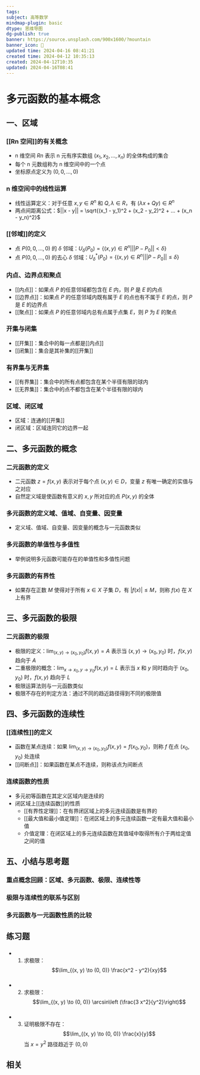 ```yaml
---
tags: 
subject: 高等数学
mindmap-plugin: basic
dtype: 思维导图
dg-publish: true
banner: https://source.unsplash.com/900x1600/?mountain
banner_icon: 👾
updated time: 2024-04-16 08:41:21
created time: 2024-04-12 10:35:13
created: 2024-04-12T10:35
updated: 2024-04-16T08:41
---
```


# 多元函数的基本概念

## 一、区域

### **[[Rn 空间]]的有关概念**
- n 维空间 $Rn$ 表示 n 元有序实数组 $(x_1, x_2, ..., x_n)$ 的全体构成的集合
- 每个 n 元数组称为 n 维空间中的一个点
- 坐标原点定义为 $(0, 0, ..., 0)$

### **n 维空间中的线性运算**
- 线性运算定义：对于任意 $x, y \in R^n$ 和 $Q, \lambda \in R$，有 $(\lambda x + Q y) \in R^n$
- 两点间距离公式：$||x - y|| = \sqrt{(x_1 - y_1)^2 + (x_2 - y_2)^2 + ... + (x_n - y_n)^2}$

### **[[邻域]]的定义**
- 点 $P(0, 0, ..., 0)$ 的 $\delta$ 邻域：$U_{\delta}(P_0) = \{ (x, y) \in R^n | ||P - P_0|| < \delta \}$
- 点 $P(0, 0, ..., 0)$ 的去心 $\delta$ 邻域：$U_{\delta}^*(P_0) = \{ (x, y) \in R^n | ||P - P_0|| \leq \delta \}$

### **内点、边界点和聚点**
- [[内点]]：如果点 $P$ 的任意邻域都包含在 $E$ 内，则 $P$ 是 $E$ 的内点
- [[边界点]]：如果点 $P$ 的任意邻域内既有属于 $E$ 的点也有不属于 $E$ 的点，则 $P$ 是 $E$ 的边界点
- [[聚点]]：如果点 $P$ 的任意邻域内总有点属于点集 $E$，则 $P$ 为 $E$ 的聚点

### **开集与闭集**
- [[开集]]：集合中的每一点都是[[内点]]
- [[闭集]]：集合是其补集的[[开集]]

### **有界集与无界集**
- [[有界集]]：集合中的所有点都包含在某个半径有限的球内
- [[无界集]]：集合中的点不都包含在某个半径有限的球内

### **区域、闭区域**
- 区域：连通的[[开集]]
- 闭区域：区域连同它的边界一起

## 二、多元函数的概念

### **二元函数的定义**
- 二元函数 $z = f(x, y)$ 表示对于每个点 $(x, y) \in D$，变量 $z$ 有唯一确定的实值与之对应
- 自然定义域是使函数有意义的 $x, y$ 所对应的点 $P(x, y)$ 的全体

### **多元函数的定义域、值域、自变量、因变量**
- 定义域、值域、自变量、因变量的概念与一元函数类似

### **多元函数的单值性与多值性**
- 举例说明多元函数可能存在的单值性和多值性问题

### **多元函数的有界性**
- 如果存在正数 $M$ 使得对于所有 $x \in X$ 子集 $D$，有 $|f(x)| \leq M$，则称 $f(x)$ 在 $X$ 上有界

## 三、多元函数的极限

### **二元函数的极限**
- 极限的定义：$\lim_{(x, y) \to (x_0, y_0)} f(x, y) = A$ 表示当 $(x, y) \to (x_0, y_0)$ 时，$f(x, y)$ 趋向于 $A$
- 二重极限的概念：$\lim_{x \to x_0, y \to y_0} f(x, y) = L$ 表示当 $x$ 和 $y$ 同时趋向于 $(x_0, y_0)$ 时，$f(x, y)$ 趋向于 $L$
- 极限运算法则与一元函数类似
- 极限不存在的判定方法：通过不同的趋近路径得到不同的极限值

## 四、多元函数的连续性

### **[[连续性]]的定义**
- 函数在某点连续：如果 $\lim_{(x, y) \to (x_0, y_0)} f(x, y) = f(x_0, y_0)$，则称 $f$ 在点 $(x_0, y_0)$ 处连续
- [[间断点]]：如果函数在某点不连续，则称该点为间断点

### **连续函数的性质**
- 多元初等函数在其定义区域内是连续的
- 闭区域上[[连续函数]]的性质
    - [[有界性定理]]：在有界闭区域上的多元连续函数是有界的
    - [[最大值和最小值定理]]：在闭区域上的多元连续函数一定有最大值和最小值
    - 介值定理：在闭区域上的多元连续函数在其值域中取得所有介于两给定值之间的值

## 五、小结与思考题

### 重点概念回顾：区域、多元函数、极限、连续性等

### 极限与连续性的联系与区别

### 多元函数与一元函数性质的比较

## 练习题

### 
- 1. 求极限：$$\lim_{(x, y) \to (0, 0)} \frac{x^2 - y^2}{xy}$$

### 
- 2. 求极限：$$\lim_{(x, y) \to (0, 0)} \arcsin\left (\frac{3 x^2}{y^2}\right)$$

### 
- 3. 证明极限不存在：$$\lim_{(x, y) \to (0, 0)} \frac{x}{y}$$ 当 $x = y^2$ 路径趋近于 $(0, 0)$

## 相关